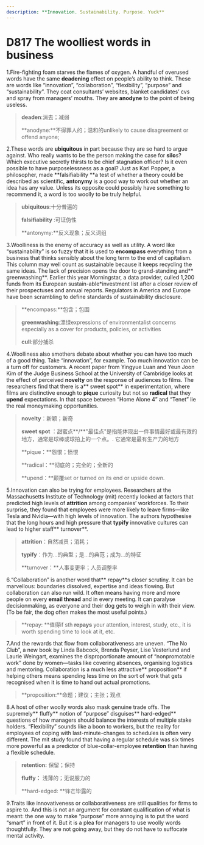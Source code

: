 ```yaml
---
description: **Innovation. Sustainability. Purpose. Yuck**
---
```


# D817 The woolliest words in business
1.Fire-fighting foam starves the flames of oxygen. A handful of overused words have the same **deadening** effect on people’s ability to think. These are words like “innovation”, “collaboration”, “flexibility”, “purpose” and “sustainability”. They coat consultants’ websites, blanket candidates’ cvs and spray from managers’ mouths. They are **anodyne** to the point of being useless.

> **deaden**:消去；减弱
 > 
> **anodyne:**不得罪人的；温和的unlikely to cause disagreement or offend anyone;
 > 

2.These words are **ubiquitous** in part because they are so hard to argue against. Who really wants to be the person making the case for **silo**s? Which executive secretly thirsts to be chief stagnation officer? Is it even possible to have purposelessness as a goal? Just as Karl Popper, a philosopher, made **falsifiability **a test of whether a theory could be described as scientific, **antonymy** is a good way to work out whether an idea has any value. Unless its opposite could possibly have something to recommend it, a word is too woolly to be truly helpful.

> **ubiquitous**:十分普遍的
 > 
> **falsifiability** :可证伪性
 > 
> **antonymy:**反义现象；反义词组
 > 

3.Woolliness is the enemy of accuracy as well as utility. A word like “sustainability” is so fuzzy that it is used to **encompass** everything from a business that thinks sensibly about the long term to the end of capitalism. This column may well count as sustainable because it keeps recycling the same ideas. The lack of precision opens the door to grand-standing and** greenwashing**. Earlier this year Morningstar, a data provider, culled 1,200 funds from its European sustain-able­*investment list after a closer review of their prospectuses and annual reports. Regulators in America and Europe have been scrambling to define standards of sustainability disclosure.

> **encompass:**包含；包围
 > 
> **greenwashing**:漂绿expressions of environmentalist concerns especially as a cover for products, policies, or activities
 > 
> **cull**:部分捕杀
 > 

4.Woolliness also smothers debate about whether you can have too much of a good thing. Take “innovation”, for example. Too much innovation can be a turn­ off for customers. A recent paper from Yingyue Luan and Yeun Joon Kim of the Judge Business School at the University of Cambridge looks at the effect of perceived **novelty** on the response of audiences to films. The researchers find that there is a** sweet spot** in experimentation, where films are distinctive enough to **pique** curiosity but not so **radical** that they **up­end** expectations. In that space between “Home Alone 4” and “Tenet” lie the real moneymaking opportunities.

> **novelty**：新颖；新奇
 > 
> **sweet spot** ：甜蜜点**/**"最佳点"是指能体现出一件事情最好或最有效的地方，通常是球棒或球拍上的一个点。. 它通常是最有生产力的地方
 > 
> **pique：**怨恨；愤恨
 > 
> **radical：**彻底的；完全的；全新的
 > 
> **up­end：**颠覆set or turned on its end or upside down.
 > 

5.Innovation can also be trying for employees. Researchers at the Massachusetts Institute of Technology (mit) recently looked at factors that predicted high levels of **attrition** among companies’ workforces. To their surprise, they found that employees were more likely to leave firms—like Tesla and Nvidia—with high levels of innovation. The authors hypothesise that the long hours and high pressure that **typify** innovative cultures can lead to higher staff** turnover**.

> **attrition**：自然减员；消耗；
 > 
> **typify**：作为…的典型；是…的典范；成为…的特征
 > 
> **turnover：**人事变更率；人员调整率
 > 

6.“Collaboration” is another word that** repay**s closer scrutiny. It can be marvellous: boundaries dissolved, expertise and ideas flowing. But collaboration can also run wild. It often means having more and more people on every **email thread** and in every meeting. It can paralyse decision­making, as everyone and their dog gets to weigh in with their view. (To be fair, the dog often makes the most useful points.)

> **repay: **值得if sth **repays** your attention, interest, study, etc., it is worth spending time to look at it, etc.
 > 

7.And the rewards that flow from collaborativeness are uneven. “The No Club”, a new book by Linda Babcock, Brenda Peyser, Lise Vesterlund and Laurie Weingart, examines the disproportionate amount of “non­promotable work” done by women—tasks like covering absences, organising logistics and mentoring. Collaboration is a much less attractive** proposition** if helping others means spending less time on the sort of work that gets recognised when it is time to hand out actual promotions.

> **proposition:**命题；建议；主张；观点
 > 

8.A host of other woolly words also mask genuine trade­ offs. The supremely** fluffy** notion of “purpose” disguises** hard-­edged** questions of how managers should balance the interests of multiple stake holders. “Flexibility” sounds like a boon to workers, but the reality for employees of coping with last­-minute-changes to schedules is often very different. The mit study found that having a regular schedule was six times more powerful as a predictor of blue-­collar-employee **retention** than having a flexible schedule.

> **retention:** 保留；保持
 > 
> **fluffy：** 浅薄的；无说服力的
 > 
> **hard-­edged: **锋芒毕露的
 > 

9.Traits like innovativeness or collaborativeness are still qualities for firms to aspire to. And this is not an argument for constant qualification of what is meant: the one way to make “purpose” more annoying is to put the word “smart” in front of it. But it is a plea for managers to use woolly words thoughtfully. They are not going away, but they do not have to suffocate mental activity.

